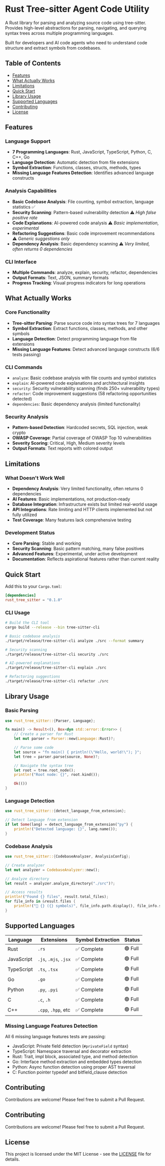 # Rust Tree-sitter Agent Code Utility

A Rust library for parsing and analyzing source code using tree-sitter. Provides high-level abstractions for parsing, navigating, and querying syntax trees across multiple programming languages.

Built for developers and AI code agents who need to understand code structure and extract symbols from codebases.

## Table of Contents

- [Features](#features)
- [What Actually Works](#what-actually-works)
- [Limitations](#limitations)
- [Quick Start](#quick-start)
- [Library Usage](#library-usage)
- [Supported Languages](#supported-languages)
- [Contributing](#contributing)
- [License](#license)

## Features

### Language Support
- **7 Programming Languages**: Rust, JavaScript, TypeScript, Python, C, C++, Go
- **Language Detection**: Automatic detection from file extensions
- **Symbol Extraction**: Functions, classes, structs, methods, types
- **Missing Language Features Detection**: Identifies advanced language constructs

### Analysis Capabilities
- **Basic Codebase Analysis**: File counting, symbol extraction, language statistics ✅
- **Security Scanning**: Pattern-based vulnerability detection ⚠️ *High false positive rate*
- **Code Explanations**: AI-powered code analysis ⚠️ *Basic implementation, experimental*
- **Refactoring Suggestions**: Basic code improvement recommendations ⚠️ *Generic suggestions only*
- **Dependency Analysis**: Basic dependency scanning ⚠️ *Very limited, often returns 0 dependencies*

### CLI Interface
- **Multiple Commands**: analyze, explain, security, refactor, dependencies
- **Output Formats**: Text, JSON, summary formats
- **Progress Tracking**: Visual progress indicators for long operations

## What Actually Works

### Core Functionality
- **Tree-sitter Parsing**: Parse source code into syntax trees for 7 languages
- **Symbol Extraction**: Extract functions, classes, methods, and other symbols
- **Language Detection**: Detect programming language from file extensions
- **Missing Language Features**: Detect advanced language constructs (6/6 tests passing)

### CLI Commands
- `analyze`: Basic codebase analysis with file counts and symbol statistics
- `explain`: AI-powered code explanations and architectural insights
- `security`: Security vulnerability scanning (finds 250+ vulnerability types)
- `refactor`: Code improvement suggestions (58 refactoring opportunities detected)
- `dependencies`: Basic dependency analysis (limited functionality)

### Security Analysis
- **Pattern-based Detection**: Hardcoded secrets, SQL injection, weak crypto
- **OWASP Coverage**: Partial coverage of OWASP Top 10 vulnerabilities
- **Severity Scoring**: Critical, High, Medium severity levels
- **Output Formats**: Text reports with colored output

## Limitations

### What Doesn't Work Well
- **Dependency Analysis**: Very limited functionality, often returns 0 dependencies
- **AI Features**: Basic implementations, not production-ready
- **Database Integration**: Infrastructure exists but limited real-world usage
- **API Integrations**: Rate limiting and HTTP clients implemented but not fully utilized
- **Test Coverage**: Many features lack comprehensive testing

### Development Status
- **Core Parsing**: Stable and working
- **Security Scanning**: Basic pattern matching, many false positives
- **Advanced Features**: Experimental, under active development
- **Documentation**: Reflects aspirational features rather than current reality

## Quick Start

Add this to your `Cargo.toml`:

```toml
[dependencies]
rust_tree_sitter = "0.1.0"
```

### CLI Usage

```bash
# Build the CLI tool
cargo build --release --bin tree-sitter-cli

# Basic codebase analysis
./target/release/tree-sitter-cli analyze ./src --format summary

# Security scanning
./target/release/tree-sitter-cli security ./src

# AI-powered explanations
./target/release/tree-sitter-cli explain ./src

# Refactoring suggestions
./target/release/tree-sitter-cli refactor ./src
```

## Library Usage

### Basic Parsing

```rust
use rust_tree_sitter::{Parser, Language};

fn main() -> Result<(), Box<dyn std::error::Error>> {
    // Create a parser for Rust
    let mut parser = Parser::new(Language::Rust)?;

    // Parse some code
    let source = "fn main() { println!(\"Hello, world!\"); }";
    let tree = parser.parse(source, None)?;

    // Navigate the syntax tree
    let root = tree.root_node();
    println!("Root node: {}", root.kind());

    Ok(())
}
```

### Language Detection

```rust
use rust_tree_sitter::{detect_language_from_extension};

// Detect language from extension
if let Some(lang) = detect_language_from_extension("py") {
    println!("Detected language: {}", lang.name());
}
```

### Codebase Analysis

```rust
use rust_tree_sitter::{CodebaseAnalyzer, AnalysisConfig};

// Create analyzer
let mut analyzer = CodebaseAnalyzer::new();

// Analyze directory
let result = analyzer.analyze_directory("./src")?;

// Access results
println!("Found {} files", result.total_files);
for file_info in &result.files {
    println!("📁 {} ({} symbols)", file_info.path.display(), file_info.symbols.len());
}
```


## Supported Languages

| Language   | Extensions           | Symbol Extraction | Status |
|------------|---------------------|-------------------|---------|
| Rust       | `.rs`               | ✅ Complete       | 🟢 Full |
| JavaScript | `.js`, `.mjs`, `.jsx` | ✅ Complete       | 🟢 Full |
| TypeScript | `.ts`, `.tsx`       | ✅ Complete       | 🟢 Full |
| Go         | `.go`               | ✅ Complete       | 🟢 Full |
| Python     | `.py`, `.pyi`       | ✅ Complete       | 🟢 Full |
| C          | `.c`, `.h`          | ✅ Complete       | 🟢 Full |
| C++        | `.cpp`, `.hpp`, etc | ✅ Complete       | 🟢 Full |

### Missing Language Features Detection

All 6 missing language features tests are passing:
- JavaScript: Private field detection (`#privateField` syntax)
- TypeScript: Namespace traversal and decorator extraction
- Rust: Trait, impl block, associated type, and method detection
- Go: Interface method extraction and embedded types detection
- Python: Async function detection using proper AST traversal
- C: Function pointer typedef and bitfield_clause detection

## Contributing

Contributions are welcome! Please feel free to submit a Pull Request.

## Contributing

Contributions are welcome! Please feel free to submit a Pull Request.

## License

This project is licensed under the MIT License - see the [LICENSE](LICENSE) file for details.








